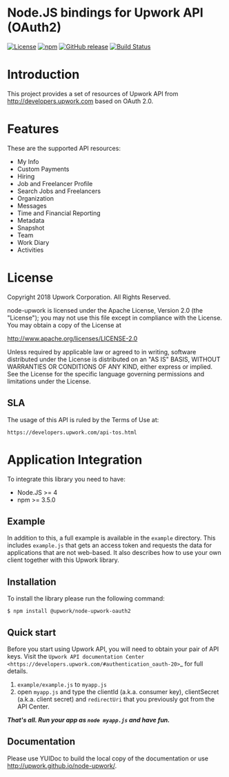 Node.JS bindings for Upwork API (OAuth2)
===========

[![License](http://img.shields.io/packagist/l/upwork/php-upwork.svg)](http://www.apache.org/licenses/LICENSE-2.0.html)
[![npm](https://img.shields.io/npm/v/node-upwork-oauth2.svg)](https://www.npmjs.com/package/node-upwork-oauth2)
[![GitHub release](https://img.shields.io/github/release/upwork/node-upwork-oauth2.svg)](https://github.com/upwork/node-upwork-oauth2/releases)
[![Build Status](https://github.com/upwork/node-upwork-oauth2/workflows/build/badge.svg)](https://github.com/upwork/node-upwork-oauth2/actions)

# Introduction
This project provides a set of resources of Upwork API from http://developers.upwork.com based on OAuth 2.0.

# Features
These are the supported API resources:

* My Info
* Custom Payments
* Hiring
* Job and Freelancer Profile
* Search Jobs and Freelancers
* Organization
* Messages
* Time and Financial Reporting
* Metadata
* Snapshot
* Team
* Work Diary
* Activities

# License

Copyright 2018 Upwork Corporation. All Rights Reserved.

node-upwork is licensed under the Apache License, Version 2.0 (the "License");
you may not use this file except in compliance with the License.
You may obtain a copy of the License at

http://www.apache.org/licenses/LICENSE-2.0

Unless required by applicable law or agreed to in writing, software
distributed under the License is distributed on an "AS IS" BASIS,
WITHOUT WARRANTIES OR CONDITIONS OF ANY KIND, either express or implied.
See the License for the specific language governing permissions and
limitations under the License.

## SLA
The usage of this API is ruled by the Terms of Use at:

    https://developers.upwork.com/api-tos.html

# Application Integration
To integrate this library you need to have:

* Node.JS >= 4
* npm >= 3.5.0

## Example
In addition to this, a full example is available in the `example` directory. 
This includes `example.js` that gets an access token and requests the data
for applications that are not web-based.
It also describes how to use your own client together with this Upwork library.

## Installation

To install the library please run the following command:

    $ npm install @upwork/node-upwork-oauth2

## Quick start

Before you start using Upwork API, you will need to obtain your pair of API keys.
Visit the `Upwork API documentation Center <https://developers.upwork.com/#authentication_oauth-20>`_
for full details.

1. `example/example.js` to `myapp.js`
2. open `myapp.js` and type the clientId (a.k.a. consumer key), clientSecret (a.k.a. client secret) and `redirectUri` that you previously got from the API Center.

***That's all. Run your app as `node myapp.js` and have fun.***

## Documentation

Please use YUIDoc to build the local copy of the documentation or use http://upwork.github.io/node-upwork/.
